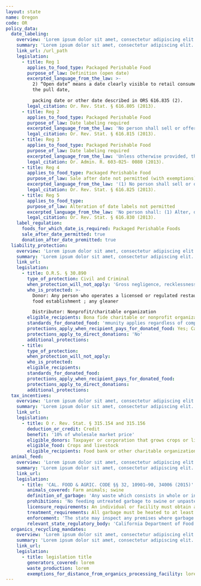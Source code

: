 ```yaml
---
layout: state
name: Oregon
code: OR
policy_data:
  date_labeling:
    overview: 'Lorem ipsum dolor sit amet, consectetur adipiscing elit. Curabitur tellus mi, consequat at laoreet eget, vestibulum nec dolor. Vivamus volutpat quam ac quam bibendum rutrum.'
    summary: 'Lorem ipsum dolor sit amet, consectetur adipiscing elit. Curabitur tellus mi, consequat at laoreet eget, vestibulum nec dolor. Vivamus volutpat quam ac quam bibendum rutrum.'
    link_url: /url_path
    legislation:
      - title: Reg 1
        applies_to_food_type: Packaged Perishable Food
        purpose_of_law: Definition (open date)
        excerpted_language_from_the_law: >-
          2) “Open date” means a date clearly visible to retail consumers showing
          the pull date,

          packing date or other date described in ORS 616.835 (2).
        legal_citation: Or. Rev. Stat. § 616.805 (2013).
      - title: Reg 2
        applies_to_food_type: Packaged Perishable Food
        purpose_of_law: Date labeling required
        excerpted_language_from_the_law: 'No person shall sell or offer for sale at retail any packaged perishable food unless the package bears a clearly marked, printed or stamped label showing the open date for the perishable food in the package. Such label shall be so designed and placed as to be clearly visible to the consumer.'
        legal_citation: Or. Rev. Stat. § 616.815 (2013).
      - title: Reg 3
        applies_to_food_type: Packaged Perishable Food
        purpose_of_law: Date labeling required
        excerpted_language_from_the_law: 'Unless otherwise provided, the following perishable foods shall be open date labeled with the pull date: (1) Processed or cured meat and meat products including wieners, bologna, luncheon meat, liver sausage, salami, braunschweiger, hams and ham products, and bacon (tuck or vacuum packed). (2) Fluid milk and cream products for which a standard of identity has been established under ORS Chapter 621, cottage cheeses, yogurts, cheeses with a moisture content of more than 50 percent, sour creams, and party dips. (3) Bakery products as defined in subsection (2) of ORS 625.010, pastries, cookies, or crackers having a moisture content of 16 percent or more. (4) Eggs in shell. (5) Vegetable, macaroni, or potato salads that use mayonnaise or other acidic dressing as an ingredient or dressing, puddings, sandwiches, and other ready-to-eat products. (6) Fowl, including chickens, fryers, turkeys, ducks, geese, and other domesticated birds. (7) Fresh or raw packaged meat products, whether whole, ground, chopped or fabricated. (8) Fresh sausage products. (9) Fresh seafood products. (10) Fresh fish products (not breaded or precooked).'
        legal_citation: Or. Admin. R. 603-025- 0080 (2013).
      - title: Reg 4
        applies_to_food_type: Packaged Perishable Food
        purpose_of_law: Sale after date not permitted (with exemptions)
        excerpted_language_from_the_law: '(1) No person shall sell or offer for sale at retail any packaged perishable food after the expiration of the open pull date appearing on the label of the package or container unless: (a) The package has been separated from packages of perishable food with open pull dates that have not expired; (b) Each such package or group of packages is clearly identified in retail display as having an expired open pull date; and (c) The food is fit for human consumption according to applicable state and federal law. (2) Notwithstanding the provisions of this section, a vendor shall be allowed the first eight business hours after the expiration of the open pull date within which to remove all packages with an expired pull date.'
        legal_citation: Or. Rev. Stat. § 616.825 (2013).
      - title: Reg 5
        applies_to_food_type:
        purpose_of_law: Alteration of date labels not permitted
        excerpted_language_from_the_law: 'No person shall: (1) Alter, deface or remove the open date from any perishable food retail or shipping package carton, container or wrapper. (2) Label any perishable food retail or shipping package carton, container or wrapper in a manner that does not conform to the rules promulgated pursuant to ORS 616.835.'
        legal_citation: Or. Rev. Stat. § 616.830 (2013).
    label_regulation:
      foods_for_which_date_is_required: Packaged Perishable Foods
      sale_after_date_permitted: true
      donation_after_date_premitted: true
  liability_protection:
    overview: 'Lorem ipsum dolor sit amet, consectetur adipiscing elit. Curabitur tellus mi, consequat at laoreet eget, vestibulum nec dolor. Vivamus volutpat quam ac quam bibendum rutrum.'
    summary: 'Lorem ipsum dolor sit amet, consectetur adipiscing elit. Curabitur tellus mi, consequat at laoreet eget, vestibulum nec dolor. Vivamus volutpat quam ac quam bibendum rutrum.'
    link_url:
    legislation:
      - title: O.R.S. § 30.890
        type_of_protection: Civil and Criminal
        when_protection_will_not_apply: 'Gross negligence, recklessness, or intentional misconduct'
        who_is_protected: >-
          Donor: Any person who operates a licensed or regulated restaurant or
          food establishment ; any gleaner

          Distributor: Nonprofit/charitable organization
        eligible_recipients: Bona fide charitable or nonprofit organization
        standards_for_donated_food: 'mmunity applies regardless of compliance with laws governing the packaging, labeling, storage, or handling of food; food must be apparently fit for human consumption; includes food not readily marketable due to appearance, freshness, or grade'
        protections_apply_when_recipient_pays_for_donated_food: Yes; Can be distributed for free or on a sliding scale reflecting ability to pay
        protections_apply_to_direct_donations: 'No'
        additional_protections:
      - title:
        type_of_protection:
        when_protection_will_not_apply:
        who_is_protected:
        eligible_recipients:
        standards_for_donated_food:
        protections_apply_when_recipient_pays_for_donated_food:
        protections_apply_to_direct_donations:
        additional_protections:
  tax_incentives:
    overview: 'Lorem ipsum dolor sit amet, consectetur adipiscing elit. Curabitur tellus mi, consequat at laoreet eget, vestibulum nec dolor. Vivamus volutpat quam ac quam bibendum rutrum.'
    summary: 'Lorem ipsum dolor sit amet, consectetur adipiscing elit. Curabitur tellus mi, consequat at laoreet eget, vestibulum nec dolor. Vivamus volutpat quam ac quam bibendum rutrum.'
    link_url:
    legislation:
      - title: O r. Rev. Stat. § 315.154 and 315.156
        deduction_or_credit: Credit
        benefit: '10% of wholesale market price'
        eligible_donors: Taxpayer or corporation that grows crops or livestock
        eligible_food: Crops and livestock
        eligible_recipients: Food bank or other charitable organization in OR that distributes food without charge
  animal_feed:
    overview: 'Lorem ipsum dolor sit amet, consectetur adipiscing elit. Curabitur tellus mi, consequat at laoreet eget, vestibulum nec dolor. Vivamus volutpat quam ac quam bibendum rutrum.'
    summary: 'Lorem ipsum dolor sit amet, consectetur adipiscing elit. Curabitur tellus mi, consequat at laoreet eget, vestibulum nec dolor. Vivamus volutpat quam ac quam bibendum rutrum.'
    link_url:
    legislation:
      - title: 'CAL. FOOD & AGRIC. CODE §§ 32, 10901–90, 34006 (2015)'
        animals_covered: Farm animals; swine
        definition_of_garbage: 'Any waste which consists in whole or in part of any animal waste that results from the handling, preparing, cooking, and consuming of food, including the o al from any animal carcass or from any part of an animal carcass. It does not, however, include such waste from ordinary household operations that is fed directly to swine on the premises. § 10901 (2015).'
        prohibitions: 'No feeding untreated garbage to swine or unpasteurized milk to farm animals. Exception for ndividuals feeding household garbage. §§ 10901–90, 34006 (2015).'
        licensure_requirements: An individual or facility must obtain an annual license from the state before feeding garbage to swine. § 10981 (2015).
        treatment_requirements: All garbage must be heated to at least 212 degrees Fahrenheit or boiling point for at least 30 minutes or else treated in some other manner approved by the state. § 10952 (2015).
        enforcement: 'The state may inspect any premises where garbage is fed to swine and may order a facility to cease garbage-feeding operations. § 10922 (2015). The state may inspect records pertaining to garbage-feeding operations. § 10923 (2015). The state may refuse to issue, revoke, or suspend the license of an individual or facility that violates the garbage-feeding rule. § 10987 (2015).'
        relevant_state_regulatory_body: 'California Department of Food and Agriculture (§ 32 (2015)), www.cdfa.ca.gov/.'
  organics_recycling_mandates:
    overview: 'Lorem ipsum dolor sit amet, consectetur adipiscing elit. Curabitur tellus mi, consequat at laoreet eget, vestibulum nec dolor. Vivamus volutpat quam ac quam bibendum rutrum.'
    summary: 'Lorem ipsum dolor sit amet, consectetur adipiscing elit. Curabitur tellus mi, consequat at laoreet eget, vestibulum nec dolor. Vivamus volutpat quam ac quam bibendum rutrum.'
    link_url:
    legislation:
      - title: legislation title
        generators_covered: lorem
        waste_production: lorem
        exemptions_for_distance_from_organics_processing_facility: lorem
---
```


